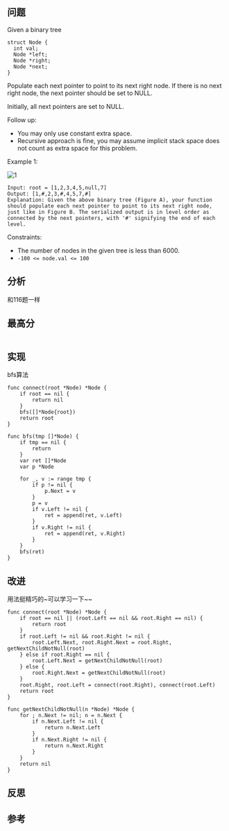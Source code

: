 ## 问题
Given a binary tree
```
struct Node {
  int val;
  Node *left;
  Node *right;
  Node *next;
}
```

Populate each next pointer to point to its next right node. If there is no next right node, the next pointer should be set to NULL.

Initially, all next pointers are set to NULL.

 

Follow up:

- You may only use constant extra space.
- Recursive approach is fine, you may assume implicit stack space does not count as extra space for this problem.
 

Example 1:

![1](https://assets.leetcode.com/uploads/2019/02/15/117_sample.png)
```
Input: root = [1,2,3,4,5,null,7]
Output: [1,#,2,3,#,4,5,7,#]
Explanation: Given the above binary tree (Figure A), your function should populate each next pointer to point to its next right node, just like in Figure B. The serialized output is in level order as connected by the next pointers, with '#' signifying the end of each level.
```

Constraints:

- The number of nodes in the given tree is less than 6000.
- `-100 <= node.val <= 100`

## 分析
和116题一样

## 最高分
```golang

```

## 实现
bfs算法
```golang
func connect(root *Node) *Node {
    if root == nil {
        return nil
    }
    bfs([]*Node{root})
    return root
}

func bfs(tmp []*Node) {
    if tmp == nil {
        return
    }
    var ret []*Node
    var p *Node

    for _, v := range tmp {
        if p != nil {
            p.Next = v
        }
        p = v
        if v.Left != nil {
            ret = append(ret, v.Left)
        }
        if v.Right != nil {
            ret = append(ret, v.Right)
        }
    }
    bfs(ret)
}
```

## 改进
用法挺精巧的~可以学习一下~~
```golang
func connect(root *Node) *Node {
    if root == nil || (root.Left == nil && root.Right == nil) {
        return root
    }
    if root.Left != nil && root.Right != nil {
        root.Left.Next, root.Right.Next = root.Right, getNextChildNotNull(root)
    } else if root.Right == nil {
        root.Left.Next = getNextChildNotNull(root)
    } else {
        root.Right.Next = getNextChildNotNull(root)
    }
    root.Right, root.Left = connect(root.Right), connect(root.Left)
    return root
}

func getNextChildNotNull(n *Node) *Node {
    for ; n.Next != nil; n = n.Next {
        if n.Next.Left != nil {
            return n.Next.Left
        }
        if n.Next.Right != nil {
            return n.Next.Right
        }
    }
    return nil
}

```

## 反思

## 参考